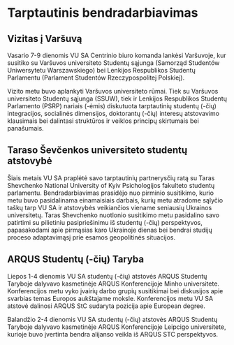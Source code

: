 # Tarptautinis bendradarbiavimas

## Vizitas į Varšuvą

Vasario 7-9 dienomis VU SA Centrinio biuro komanda lankėsi Varšuvoje, kur susitiko su Varšuvos universiteto Studentų sąjunga (Samorząd Studentów Uniwersytetu Warszawskiego) bei Lenkijos Respublikos Studentų Parlamentu (Parlament Studentów Rzeczypospolitej Polskiej). 

Vizito metu buvo aplankyti Varšuvos universiteto rūmai. Tiek su Varšuvos universiteto Studentų sąjunga (SSUW), tiek ir Lenkijos Respublikos Studentų Parlamento (PSRP) nariais (-ėmis) diskutuota tarptautinių studentų (-čių) integracijos, socialinės dimensijos, doktorantų (-čių) interesų atstovavimo klausimais bei dalintasi struktūros ir veiklos principų skirtumais bei panašumais.

## Taraso Ševčenkos universiteto studentų atstovybė 

Šiais metais VU SA praplėtė savo tarptautinių partnerysčių ratą su Taras Shevchenko National University of Kyiv Psichologijos fakulteto studentų parlamentu. Bendradarbiavimas prasidėjo nuo pirminio susitikimo, kurio metu buvo pasidalinama einamaisiais darbais, kurių metu atradome sąlyčio taškų tarp VU SA ir atstovybės veikiančios viename seniausių Ukrainos universitetų. Taras Shevchenko nuotlonio susitikimo metu pasidalino savo patirtimi su pilietiniu pasipriešinimu iš studentų (-čių) perspektyvos, papasakodami apie pirmąsias karo Ukrainoje dienas bei bendrai studijų proceso adaptavimąsį prie esamos geopolitinės situacijos. 

## ARQUS Studentų (-čių) Taryba 

Liepos 1-4 dienomis VU SA studentų (-čių) atstovės ARQUS Studentų Taryboje dalyvavo kasmetinėje ARQUS Konferencijoje Minho universitete. Konferencijos metu vyko įvairių darbo grupių susitikimai bei diskusijos apie svarbias temas Europos aukštajame moksle. Konferencijos metu VU SA atstovė dalinosi ARQUS StC sudaryta pozicija apie European degree.  

Balandžio 2-4 dienomis VU SA studentų (-čių) atstovės ARQUS Studentų Taryboje dalyvavo kasmetinėje ARQUS Konferencijoje Leipcigo universitete, kurioje buvo įvertinta bendra alijanso veikla iš ARQUS STC perspektyvos.
